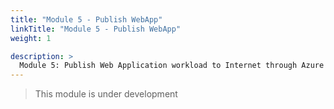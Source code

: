 ```yaml
---
title: "Module 5 - Publish WebApp"
linkTitle: "Module 5 - Publish WebApp"
weight: 1

description: >
  Module 5: Publish Web Application workload to Internet through Azure Application Gateway
---
```


> This module is under development
